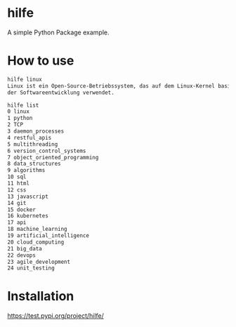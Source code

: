 # hilfe
A simple Python Package example.

# How to use

```bash
hilfe linux
Linux ist ein Open-Source-Betriebssystem, das auf dem Linux-Kernel basiert. Es wird häufig auf Servern und in
der Softwareentwicklung verwendet.

hilfe list
0 linux
1 python
2 TCP
3 daemon_processes
4 restful_apis
5 multithreading
6 version_control_systems
7 object_oriented_programming
8 data_structures
9 algorithms
10 sql
11 html
12 css
13 javascript
14 git
15 docker
16 kubernetes
17 api
18 machine_learning
19 artificial_intelligence
20 cloud_computing
21 big_data
22 devops
23 agile_development
24 unit_testing

```

# Installation
https://test.pypi.org/project/hilfe/
